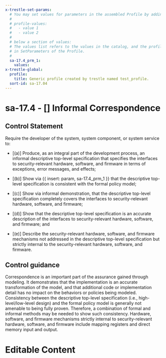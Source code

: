 ```yaml
---
x-trestle-set-params:
  # You may set values for parameters in the assembled Profile by adding
  #
  # profile-values:
  #   - value 1
  #   - value 2
  #
  # below a section of values:
  # The values list refers to the values in the catalog, and the profile-values represent values
  # in SetParameters of the Profile.
  #
  sa-17.4_prm_1:
    values:
x-trestle-global:
  profile:
    title: Generic profile created by trestle named test_profile.
  sort-id: sa-17.04
---
```


# sa-17.4 - \[\] Informal Correspondence

## Control Statement

Require the developer of the system, system component, or system service to:

- \[(a)\] Produce, as an integral part of the development process, an informal descriptive top-level specification that specifies the interfaces to security-relevant hardware, software, and firmware in terms of exceptions, error messages, and effects;

- \[(b)\] Show via {{ insert: param, sa-17.4_prm_1 }} that the descriptive top-level specification is consistent with the formal policy model;

- \[(c)\] Show via informal demonstration, that the descriptive top-level specification completely covers the interfaces to security-relevant hardware, software, and firmware;

- \[(d)\] Show that the descriptive top-level specification is an accurate description of the interfaces to security-relevant hardware, software, and firmware; and

- \[(e)\] Describe the security-relevant hardware, software, and firmware mechanisms not addressed in the descriptive top-level specification but strictly internal to the security-relevant hardware, software, and firmware.

## Control guidance

Correspondence is an important part of the assurance gained through modeling. It demonstrates that the implementation is an accurate transformation of the model, and that additional code or implementation detail has no impact on the behaviors or policies being modeled. Consistency between the descriptive top-level specification (i.e., high-level/low-level design) and the formal policy model is generally not amenable to being fully proven. Therefore, a combination of formal and informal methods may be needed to show such consistency. Hardware, software, and firmware mechanisms strictly internal to security-relevant hardware, software, and firmware include mapping registers and direct memory input and output.

# Editable Content

<!-- Make additions and edits below -->
<!-- The above represents the contents of the control as received by the profile, prior to additions. -->
<!-- If the profile makes additions to the control, they will appear below. -->
<!-- The above markdown may not be edited but you may edit the content below, and/or introduce new additions to be made by the profile. -->
<!-- If there is a yaml header at the top, parameter values may be edited. Use --set-parameters to incorporate the changes during assembly. -->
<!-- The content here will then replace what is in the profile for this control, after running profile-assemble. -->
<!-- The current profile has no added parts for this control, but you may add new ones here. -->
<!-- Each addition must have a heading either of the form ## Control my_addition_name -->
<!-- or ## Part a. (where the a. refers to one of the control statement labels.) -->
<!-- "## Control" parts are new parts added after the statement part. -->
<!-- "## Part" parts are new parts added into the top-level statement part with that label. -->
<!-- Subparts may be added with nested hash levels of the form ### My Subpart Name -->
<!-- underneath the parent ## Control or ## Part being added -->
<!-- See https://ibm.github.io/compliance-trestle/tutorials/ssp_profile_catalog_authoring/ssp_profile_catalog_authoring for guidance. -->

